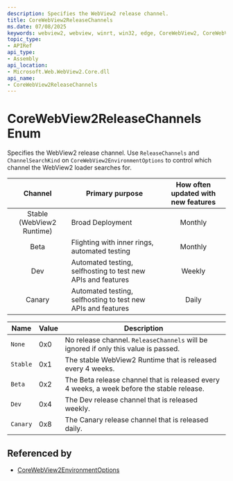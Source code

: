 ```yaml
---
description: Specifies the WebView2 release channel.
title: CoreWebView2ReleaseChannels
ms.date: 07/08/2025
keywords: webview2, webview, winrt, win32, edge, CoreWebView2, CoreWebView2Controller, browser control, edge html, CoreWebView2ReleaseChannels
topic_type:
- APIRef
api_type:
- Assembly
api_location:
- Microsoft.Web.WebView2.Core.dll
api_name:
- CoreWebView2ReleaseChannels
---
```


# CoreWebView2ReleaseChannels Enum

Specifies the WebView2 release channel.
Use `ReleaseChannels` and `ChannelSearchKind` on `CoreWebView2EnvironmentOptions` to control which channel the WebView2 loader searches for.

|Channel|Primary purpose|How often updated with new features|
|:---:|---|:---:|
|Stable (WebView2 Runtime)|Broad Deployment|Monthly|
|Beta|Flighting with inner rings, automated testing|Monthly|
|Dev|Automated testing, selfhosting to test new APIs and features|Weekly|
|Canary|Automated testing, selfhosting to test new APIs and features|Daily|

| Name |  Value | Description |
|--|--|--|
|`None` | 0x0  |  No release channel. `ReleaseChannels` will be ignored if only this value is passed.|
|`Stable` | 0x1  |  The stable WebView2 Runtime that is released every 4 weeks.|
|`Beta` | 0x2  |  The Beta release channel that is released every 4 weeks, a week before the stable release.|
|`Dev` | 0x4  |  The Dev release channel that is released weekly.|
|`Canary` | 0x8  |  The Canary release channel that is released daily.|


## Referenced by

- [CoreWebView2EnvironmentOptions](corewebview2environmentoptions.md)
